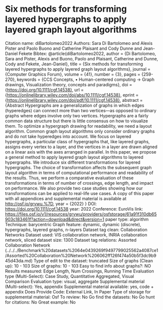 # Six methods for transforming layered hypergraphs to apply layered graph layout algorithms

Citation name: diBartolomeo2022
Authors: Sara Di Bartolomeo and Alexis Pister and Paolo Buono and Catherine Plaisant and Cody Dunne and Jean-Daniel Fekete
Bibtex: @article{diBartolomeo2022,
author = {Di Bartolomeo, Sara and Pister, Alexis and Buono, Paolo and Plaisant, Catherine and Dunne, Cody and Fekete, Jean-Daniel},
title = {Six methods for transforming layered hypergraphs to apply layered graph layout algorithms},
journal = {Computer Graphics Forum},
volume = {41},
number = {3},
pages = {259-270},
keywords = {CCS Concepts, • Human-centered computing → Graph drawings, Visualization theory, concepts and paradigms},
doi = {https://doi.org/10.1111/cgf.14538},
url = {https://onlinelibrary.wiley.com/doi/abs/10.1111/cgf.14538},
eprint = {https://onlinelibrary.wiley.com/doi/pdf/10.1111/cgf.14538},
abstract = {Abstract Hypergraphs are a generalization of graphs in which edges (hyperedges) can connect more than two vertices—as opposed to ordinary graphs where edges involve only two vertices. Hypergraphs are a fairly common data structure but there is little consensus on how to visualize them. To optimize a hypergraph drawing for readability, we need a layout algorithm. Common graph layout algorithms only consider ordinary graphs and do not take hyperedges into account. We focus on layered hypergraphs, a particular class of hypergraphs that, like layered graphs, assigns every vertex to a layer, and the vertices in a layer are drawn aligned on a linear axis with the axes arranged in parallel. In this paper, we propose a general method to apply layered graph layout algorithms to layered hypergraphs. We introduce six different transformations for layered hypergraphs. The choice of transformation affects the subsequent graph layout algorithm in terms of computational performance and readability of the results. Thus, we perform a comparative evaluation of these transformations in terms of number of crossings, edge length, and impact on performance. We also provide two case studies showing how our transformations can be applied to real-life use cases. A copy of this paper with all appendices and supplemental material is available at http://osf.io/grvwu.%7D,
year = {2022}
}
DOI: https://doi.org/10.1111/cgf.14538
year: 2022
Conference: EuroVis
link: https://files.osf.io/v1/resources/grvwu/providers/osfstorage/61a91f310db65903c183461f?action=download&direct&version=1
paper type: algorithm
Technique: barycentric
Graph feature: dynamic, dynamic (discrete), hypergraphs, layered graphs, n-layers
Dataset tag clean: Collaboration Networks
Dataset used: VIS collaboration network, INRIA collaboration network, sliced
dataset size: 1300
Dataset tag relations: Assorted Collaboration Network (../../../Benchmark%20datasets%2064e0439269f9497799025562a4087ce1/Assorted%20Collaboration%20Network%206062ff126f474a50b5f3dc9b945d43da.md)
Type of edit to the dataset: truncated
Size of graphs (Clean up): 10 - 103
Size of graphs: 10 - 103
Easy to find info about graphs?: NO
Results measured: Edge Length, Num Crossings, Running Time
Evaluation type (Multi-Select): Case Study, Quantitative Aggregated, Visual Comparison
Evaluation type: visual, aggregate
Supplemental material (Multi-select): Yes, appendix
Supplemental material available: yes, code + appendix
Does Provide Code: External Link, In Paper
Type of storage for supplemental material: Osf
To review: No
Go find the datasets: No
Go hunt for citations: No
Great example: No